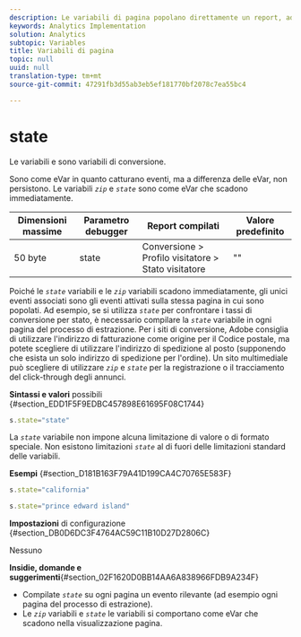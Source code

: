 ```yaml
---
description: Le variabili di pagina popolano direttamente un report, ad esempio pageName, List Props, List Variables e così via.
keywords: Analytics Implementation
solution: Analytics
subtopic: Variables
title: Variabili di pagina
topic: null
uuid: null
translation-type: tm+mt
source-git-commit: 47291fb3d55ab3eb5ef181770bf2078c7ea55bc4

---
```



# state

Le variabili e sono variabili di conversione.


<!-- 

state.xml

 -->

Sono come eVar in quanto catturano eventi, ma a differenza delle eVar, non persistono. Le variabili *`zip`* e *`state`* sono come eVar che scadono immediatamente.

| Dimensioni massime | Parametro debugger | Report compilati | Valore predefinito |
|---|---|---|---|
| 50 byte | state | Conversione &gt; Profilo visitatore &gt; Stato visitatore | "" |

Poiché le *`state`* variabili e le *`zip`* variabili scadono immediatamente, gli unici eventi associati sono gli eventi attivati sulla stessa pagina in cui sono popolati. Ad esempio, se si utilizza *`state`* per confrontare i tassi di conversione per stato, è necessario compilare la *`state`* variabile in ogni pagina del processo di estrazione. Per i siti di conversione, Adobe consiglia di utilizzare l'indirizzo di fatturazione come origine per il Codice postale, ma potete scegliere di utilizzare l'indirizzo di spedizione al posto (supponendo che esista un solo indirizzo di spedizione per l'ordine). Un sito multimediale può scegliere di utilizzare *`zip`* e *`state`* per la registrazione o il tracciamento del click-through degli annunci.

**Sintassi e valori** possibili {#section_EDD1F5F9EDBC457898E61695F08C1744}

```js
s.state="state"
```

La *`state`* variabile non impone alcuna limitazione di valore o di formato speciale. Non esistono limitazioni *`state`* al di fuori delle limitazioni standard delle variabili.

**Esempi** {#section_D181B163F79A41D199CA4C70765E583F}

```js
s.state="california" 
```

```js
s.state="prince edward island"
```

**Impostazioni** di configurazione {#section_DB0D6DC3F4764AC59C11B10D27D2806C}

Nessuno

**Insidie, domande e suggerimenti**{#section_02F1620D0BB14AA6A838966FDB9A234F}

* Compilate *`state`* su ogni pagina un evento rilevante (ad esempio ogni pagina del processo di estrazione).
* Le *`zip`* variabili e *`state`* le variabili si comportano come eVar che scadono nella visualizzazione pagina.
